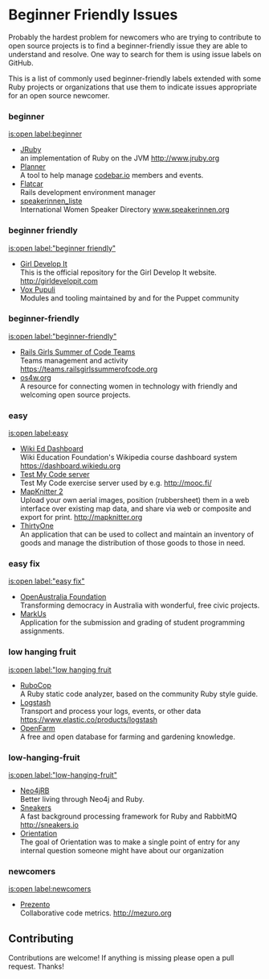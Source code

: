# Beginner Friendly Issues

Probably the hardest problem for newcomers who are trying to contribute to open source projects is to find a beginner-friendly issue they are able to understand and resolve. One way to search for them is using issue labels on GitHub.

This is a list of commonly used beginner-friendly labels extended with some Ruby projects or organizations that use them to indicate issues appropriate for an open source newcomer.

### **beginner**
[is:open label:beginner](https://github.com/search?l=Ruby&q=is%3Aopen+label%3A%22beginner%22&type=Issues&utf8=%E2%9C%93)

* [JRuby](https://github.com/jruby/jruby/labels/beginner) <br> an implementation of Ruby on the JVM http://www.jruby.org
* [Planner](https://github.com/codebar/planner/labels/beginner) <br> A tool to help manage [codebar.io](https://codebar.io) members and events.
* [Flatcar](https://github.com/flatcar/flatcar/labels/beginner) <br> Rails development environment manager
* [speakerinnen_liste](https://github.com/rubymonsters/speakerinnen_liste/labels/beginner) <br> International Women Speaker Directory www.speakerinnen.org

### **beginner friendly**
[is:open label:"beginner friendly"](https://github.com/search?l=Ruby&q=is%3Aopen+label%3A%22beginner+friendly%22&type=Issues&utf8=%E2%9C%93)

* [Girl Develop It](https://github.com/girldevelopit/gdi-new-site/labels/Beginner%20Friendly) <br> This is the official repository for the Girl Develop It website. http://girldevelopit.com
* [Vox Pupuli](https://github.com/search?utf8=✓&q=org%3Avoxpupuli+is%3Aopen+label%3A"beginner+friendly"&type=Issues) <br> Modules and tooling maintained by and for the Puppet community


### **beginner-friendly**
[is:open label:"beginner-friendly"](https://github.com/search?l=Ruby&q=is%3Aopen+label%3A%22beginner-friendly%22&type=Issues&utf8=%E2%9C%93)

* [Rails Girls Summer of Code Teams](https://github.com/rails-girls-summer-of-code/rgsoc-teams/labels/beginner-friendly) <br> Teams management and activity https://teams.railsgirlssummerofcode.org
* [os4w.org](https://github.com/CoralineAda/opensourceforwomen.org/labels/beginner-friendly) <br> A resource for connecting women in technology with friendly and welcoming open source projects.

### **easy**
[is:open label:easy](https://github.com/search?l=Ruby&q=is%3Aopen+label%3A%22easy%22&type=Issues&utf8=%E2%9C%93)

* [Wiki Ed Dashboard](https://github.com/WikiEducationFoundation/WikiEduDashboard/labels/easy) <br> Wiki Education Foundation's Wikipedia course dashboard system https://dashboard.wikiedu.org
* [Test My Code server](https://github.com/testmycode/tmc-server/labels/easy) <br> Test My Code exercise server used by e.g. http://mooc.fi/
* [MapKnitter 2](https://github.com/publiclab/mapknitter/labels/easy) <br> Upload your own aerial images, position (rubbersheet) them in a web interface over existing map data, and share via web or composite and export for print. http://mapknitter.org
* [ThirtyOne](https://github.com/matthew6project/thirtyone/labels/Easy) <br> An application that can be used to collect and maintain an inventory of goods and manage the distribution of those goods to those in need.

### **easy fix**
[is:open label:"easy fix"](https://github.com/search?l=Ruby&q=is%3Aopen+label%3A%22easy+fix%22&type=Issues&utf8=%E2%9C%93)
* [OpenAustralia Foundation](https://github.com/search?utf8=✓&q=org%3Aopenaustralia+is%3Aopen+label%3A"easy+fix"&type=Issues) <br> Transforming democracy in Australia with wonderful, free civic projects.
* [MarkUs](https://github.com/MarkUsProject/Markus/labels/EASY%20FIX) <br> Application for the submission and grading of student programming assignments.

### **low hanging fruit**
[is:open label:"low hanging fruit](https://github.com/search?l=Ruby&q=is%3Aopen+label%3A%22low+hanging+fruit%22&type=Issues&utf8=%E2%9C%93)
* [RuboCop](https://github.com/bbatsov/rubocop/labels/low%20hanging%20fruit) <br> A Ruby static code analyzer, based on the community Ruby style guide.
* [Logstash](https://github.com/elastic/logstash/labels/low%20hanging%20fruit) <br> Transport and process your logs, events, or other data https://www.elastic.co/products/logstash
* [OpenFarm](https://github.com/openfarmcc/OpenFarm/labels/low%20hanging%20fruit) <br> A free and open database for farming and gardening knowledge.


### **low-hanging-fruit**
[is:open label:"low-hanging-fruit"](https://github.com/search?l=Ruby&q=is%3Aopen+label%3A%22low-hanging-fruit%22&type=Issues&utf8=%E2%9C%93)
* [Neo4jRB](https://github.com/search?utf8=%E2%9C%93&q=org%3Aneo4jrb+is%3Aopen+label%3A%22low-hanging-fruit%22&type=Issues) <br> Better living through Neo4j and Ruby.
* [Sneakers](https://github.com/jondot/sneakers/labels/low-hanging-fruit) <br> A fast background processing framework for Ruby and RabbitMQ http://sneakers.io
* [Orientation](https://github.com/orientation/orientation/labels/low-hanging-fruit) <br> The goal of Orientation was to make a single point of entry for any internal question someone might have about our organization

### **newcomers**
[is:open label:newcomers](https://github.com/search?l=Ruby&p=1&q=is%3Aopen+label%3A%22newcomers%22&type=Issues&utf8=%E2%9C%93)
* [Prezento](https://github.com/mezuro/prezento/labels/newcomers) <br> Collaborative code metrics. http://mezuro.org

## Contributing
Contributions are welcome! If anything is missing please open a pull request. Thanks!

